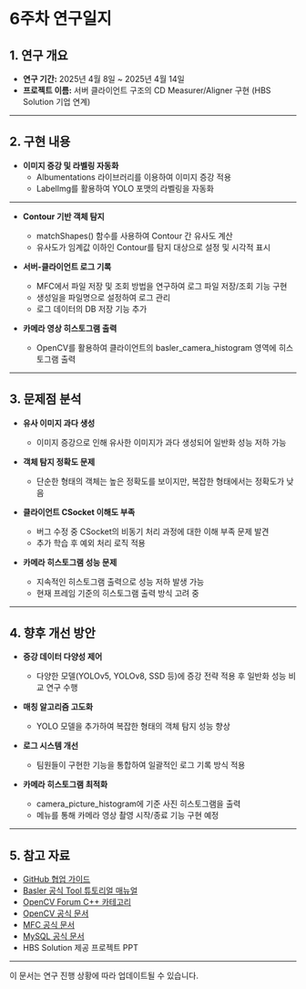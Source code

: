 # 6주차 연구일지

## 1. 연구 개요

- **연구 기간:** 2025년 4월 8일 ~ 2025년 4월 14일
- **프로젝트 이름:** 서버 클라이언트 구조의 CD Measurer/Aligner 구현 (HBS Solution 기업 연계)

---

## 2. 구현 내용
- **이미지 증강 및 라벨링 자동화**
    - Albumentations 라이브러리를 이용하여 이미지 증강 적용
    - LabelImg를 활용하여 YOLO 포맷의 라벨링을 자동화

---

- **Contour 기반 객체 탐지**
    - matchShapes() 함수를 사용하여 Contour 간 유사도 계산
    - 유사도가 임계값 이하인 Contour를 탐지 대상으로 설정 및 시각적 표시

- **서버-클라이언트 로그 기록**
    - MFC에서 파일 저장 및 조회 방법을 연구하여 로그 파일 저장/조회 기능 구현
    - 생성일을 파일명으로 설정하여 로그 관리
    - 로그 데이터의 DB 저장 기능 추가

- **카메라 영상 히스토그램 출력**
    - OpenCV를 활용하여 클라이언트의 basler_camera_histogram 영역에 히스토그램 출력
---

## **3. 문제점 분석**
- **유사 이미지 과다 생성**  
  - 이미지 증강으로 인해 유사한 이미지가 과다 생성되어 일반화 성능 저하 가능

- **객체 탐지 정확도 문제**  
  - 단순한 형태의 객체는 높은 정확도를 보이지만, 복잡한 형태에서는 정확도가 낮음

- **클라이언트 CSocket 이해도 부족**  
  - 버그 수정 중 CSocket의 비동기 처리 과정에 대한 이해 부족 문제 발견
  - 추가 학습 후 예외 처리 로직 적용

- **카메라 히스토그램 성능 문제**  
  - 지속적인 히스토그램 출력으로 성능 저하 발생 가능
  - 현재 프레임 기준의 히스토그램 출력 방식 고려 중 


---

## **4. 향후 개선 방안**

- **증강 데이터 다양성 제어**  
  - 다양한 모델(YOLOv5, YOLOv8, SSD 등)에 증강 전략 적용 후 일반화 성능 비교 연구 수행

- **매칭 알고리즘 고도화**  
  - YOLO 모델을 추가하여 복잡한 형태의 객체 탐지 성능 향상

- **로그 시스템 개선**  
  - 팀원들이 구현한 기능을 통합하여 일괄적인 로그 기록 방식 적용

- **카메라 히스토그램 최적화**  
  - camera_picture_histogram에 기준 사진 히스토그램을 출력
  - 메뉴를 통해 카메라 영상 촬영 시작/종료 기능 구현 예정

---

## 5. 참고 자료

- [GitHub 협업 가이드](https://docs.github.com/en/github)
- [Basler 공식 Tool 튜토리얼 매뉴얼](https://www.baslerweb.com/ko-kr/learning/tutorials/)
- [OpenCV Forum C++ 카테고리](https://forum.opencv.org/c/c/9)
- [OpenCV 공식 문서](https://docs.opencv.org/)
- [MFC 공식 문서](https://learn.microsoft.com/ko-kr/cpp/mfc/mfc-concepts?view=msvc-170)
- [MySQL 공식 문서](https://dev.mysql.com/doc/)
- HBS Solution 제공 프로젝트 PPT

---

이 문서는 연구 진행 상황에 따라 업데이트될 수 있습니다.
